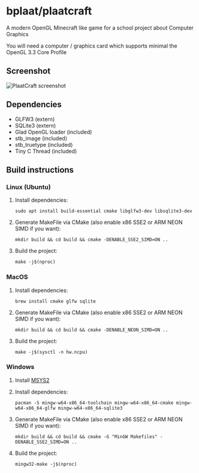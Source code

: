 # bplaat/plaatcraft
A modern OpenGL Minecraft like game for a school project about Computer Graphics

You will need a computer / graphics card which supports minimal the OpenGL 3.3 Core Profile

## Screenshot
![PlaatCraft screenshot](docs/screenshot.png)

## Dependencies
- GLFW3 (extern)
- SQLite3 (extern)
- Glad OpenGL loader (included)
- stb_image (included)
- stb_truetype (included)
- Tiny C Thread (included)

## Build instructions

### Linux (Ubuntu)

1. Install dependencies:
   ```
   sudo apt install build-essential cmake libglfw3-dev libsqlite3-dev
   ```

2. Generate MakeFile via CMake (also enable x86 SSE2 or ARM NEON SIMD if you want):
   ```
   mkdir build && cd build && cmake -DENABLE_SSE2_SIMD=ON ..
   ```

3. Build the project:
   ```
   make -j$(nproc)
   ```

### MacOS

1. Install dependencies:
   ```
   brew install cmake glfw sqlite
   ```

2. Generate MakeFile via CMake (also enable x86 SSE2 or ARM NEON SIMD if you want):
   ```
   mkdir build && cd build && cmake -DENABLE_NEON_SIMD=ON ..
   ```

3. Build the project:
   ```
   make -j$(sysctl -n hw.ncpu)
   ```

### Windows

1. Install [MSYS2](https://www.msys2.org/)

2. Install dependencies:
   ```
   pacman -S mingw-w64-x86_64-toolchain mingw-w64-x86_64-cmake mingw-w64-x86_64-glfw mingw-w64-x86_64-sqlite3
   ```

3. Generate MakeFile via CMake (also enable x86 SSE2 or ARM NEON SIMD if you want):
   ```
   mkdir build && cd build && cmake -G "MinGW Makefiles" -DENABLE_SSE2_SIMD=ON ..
   ```

4. Build the project:
   ```
   mingw32-make -j$(nproc)
   ```
